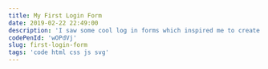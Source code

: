 ```yaml
---
title: My First Login Form
date: 2019-02-22 22:49:00
description: 'I saw some cool log in forms which inspired me to create this.'
codePenId: 'wOPdVj'
slug: first-login-form
tags: 'code html css js svg'
---
```

